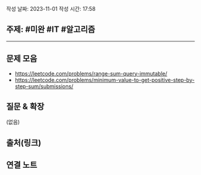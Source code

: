 작성 날짜: 2023-11-01
작성 시간: 17:58

## 주제: #미완 #IT #알고리즘 

----

## 문제 모음
- https://leetcode.com/problems/range-sum-query-immutable/
- https://leetcode.com/problems/minimum-value-to-get-positive-step-by-step-sum/submissions/

## 질문 & 확장

(없음)

## 출처(링크)


## 연결 노트
